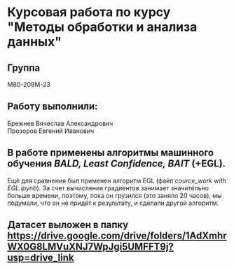 # Курсовая работа по курсу "Методы обработки и анализа данных"

## Группа     
М80-209М-23 
## Работу выполнили:
Брежнев Вячеслав Александрович        
Прозоров Евгений Иванович

## В работе применены алгоритмы машинного обучения _BALD, Least Confidence, BAIT_ (+EGL).
Ещё для сравнения был применен алгоритм EGL (файл _cource_work with EGL.ipynb_). За счет вычисления градиентов занимает значительно больше времени, поэтому, пока он грузился (это заняло 20 часов), мы подумали, что он не придёт к результату, и сделали другой алгоритм.

## Датасет выложен в папку https://drive.google.com/drive/folders/1AdXmhrWX0G8LMVuXNJ7WpJgi5UMFFT9j?usp=drive_link

